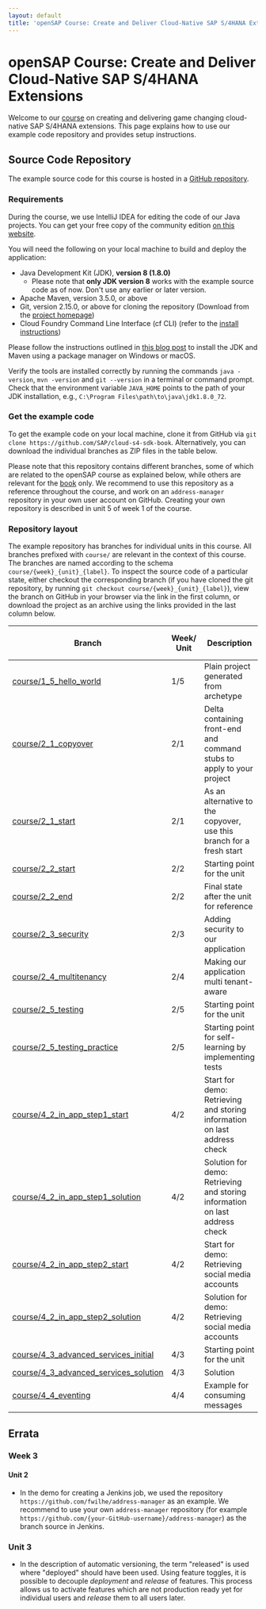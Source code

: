 ```yaml
---
layout: default
title: 'openSAP Course: Create and Deliver Cloud-Native SAP S/4HANA Extensions'
---
```


# openSAP Course: Create and Deliver Cloud-Native SAP S/4HANA Extensions

Welcome to our [course](https://open.sap.com/courses/s4h13) on creating and delivering game changing cloud-native SAP S/4HANA extensions.
This page explains how to use our example code repository and provides setup instructions.

## Source Code Repository

The example source code for this course is hosted in a [GitHub repository](https://github.com/SAP/cloud-s4-sdk-book).

### Requirements

During the course, we use IntelliJ IDEA for editing the code of our Java projects. You can get your free copy of the community edition [on this website](https://www.jetbrains.com/idea/download/).

You will need the following on your local machine to build and deploy the application:

* Java Development Kit (JDK), **version 8 (1.8.0)**
    * Please note that **only JDK version 8** works with the example source code as of now. Don't use any earlier or later version.
* Apache Maven, version 3.5.0, or above
* Git, version 2.15.0, or above for cloning the repository (Download from the [project homepage](https://git-scm.com/downloads))
* Cloud Foundry Command Line Interface (cf CLI) (refer to the [install instructions](https://docs.cloudfoundry.org/cf-cli/install-go-cli.html))

Please follow the instructions outlined in [this blog post](https://blogs.sap.com/2017/05/15/step-1-with-sap-s4hana-cloud-sdk-set-up/) to install the JDK and Maven using a package manager on Windows or macOS.

Verify the tools are installed correctly by running the commands `java -version`, `mvn -version` and `git --version` in a terminal or command prompt.
Check that the environment variable `JAVA_HOME` points to the path of your JDK installation, e.g., `C:\Program Files\path\to\java\jdk1.8.0_72`.

### Get the example code

To get the example code on your local machine, clone it from GitHub via `git clone https://github.com/SAP/cloud-s4-sdk-book`.
Alternatively, you can download the individual branches as ZIP files in the table below.

Please note that this repository contains different branches, some of which are related to the openSAP course as explained below, while others are relevant for the [book](https://sap.github.io/cloud-s4-sdk-book/) only.
We recommend to use this repository as a reference throughout the course, and work on an `address-manager` repository in your own user account on GitHub.
Creating your own repository is described in unit 5 of week 1 of the course.

### Repository layout

The example repository has branches for individual units in this course.
All branches prefixed with `course/` are relevant in the context of this course.
The branches are named according to the schema `course/{week}_{unit}_{label}`.
To inspect the source code of a particular state, either checkout the corresponding branch (if you have cloned the git repository, by running `git checkout course/{week}_{unit}_{label}`), view the branch on GitHub in your browser via the link in the first column, or download the project as an archive using the links provided in the last column below.

| Branch | Week/ Unit | Description | Download as Archive  |
|---|---|---|---|
| [course/1_5_hello_world](https://github.com/SAP/cloud-s4-sdk-book/tree/course/1_5_hello_world) | 1/5 | Plain project generated from archetype | [ZIP](https://github.com/SAP/cloud-s4-sdk-book/archive/course/1_5_hello_world.zip) |
| [course/2_1_copyover](https://github.com/SAP/cloud-s4-sdk-book/tree/course/2_1_copyover) | 2/1 | Delta containing front-end and command stubs to apply to your project | [ZIP](https://github.com/SAP/cloud-s4-sdk-book/archive/course/2_1_copyover.zip) |
| [course/2_1_start](https://github.com/SAP/cloud-s4-sdk-book/tree/course/2_1_start) | 2/1 | As an alternative to the copyover, use this branch for a fresh start | [ZIP](https://github.com/SAP/cloud-s4-sdk-book/archive/course/2_1_start.zip) |
| [course/2_2_start](https://github.com/SAP/cloud-s4-sdk-book/tree/course/2_2_start) | 2/2 | Starting point for the unit | [ZIP](https://github.com/SAP/cloud-s4-sdk-book/archive/course/2_2_start.zip) |
| [course/2_2_end](https://github.com/SAP/cloud-s4-sdk-book/tree/course/2_2_end) | 2/2 | Final state after the unit for reference | [ZIP](https://github.com/SAP/cloud-s4-sdk-book/archive/course/2_2_end.zip) |
| [course/2_3_security](https://github.com/SAP/cloud-s4-sdk-book/tree/course/2_3_security) | 2/3 | Adding security to our application | [ZIP](https://github.com/SAP/cloud-s4-sdk-book/archive/course/2_3_security.zip) |
| [course/2_4_multitenancy](https://github.com/SAP/cloud-s4-sdk-book/tree/course/2_4_multitenancy) | 2/4 | Making our application multi tenant-aware | [ZIP](https://github.com/SAP/cloud-s4-sdk-book/archive/course/2_4_multitenancy.zip) |
| [course/2_5_testing](https://github.com/SAP/cloud-s4-sdk-book/tree/course/2_5_testing) | 2/5 | Starting point for the unit | [ZIP](https://github.com/SAP/cloud-s4-sdk-book/archive/course/2_5_testing.zip) |
| [course/2_5_testing_practice](https://github.com/SAP/cloud-s4-sdk-book/tree/course/2_5_testing_practice) | 2/5 | Starting point for self-learning by implementing tests | [ZIP](https://github.com/SAP/cloud-s4-sdk-book/archive/course/2_5_testing_practice.zip) |
| [course/4_2_in_app_step1_start](https://github.com/SAP/cloud-s4-sdk-book/tree/course/4_2_in_app_step1_start) | 4/2 | Start for demo: Retrieving and storing information on last address check | [ZIP](https://github.com/SAP/cloud-s4-sdk-book/archive/course/4_2_in_app_step1_start.zip) |
| [course/4_2_in_app_step1_solution](https://github.com/SAP/cloud-s4-sdk-book/tree/course/4_2_in_app_step1_solution) | 4/2 | Solution for demo: Retrieving and storing information on last address check | [ZIP](https://github.com/SAP/cloud-s4-sdk-book/archive/course/4_2_in_app_step1_solution.zip) |
| [course/4_2_in_app_step2_start](https://github.com/SAP/cloud-s4-sdk-book/tree/course/4_2_in_app_step2_start) | 4/2 | Start for demo: Retrieving social media accounts | [ZIP](https://github.com/SAP/cloud-s4-sdk-book/archive/course/4_2_in_app_step2_start.zip) |
| [course/4_2_in_app_step2_solution](https://github.com/SAP/cloud-s4-sdk-book/tree/course/4_2_in_app_step2_solution) | 4/2 | Solution for demo: Retrieving social media accounts | [ZIP](https://github.com/SAP/cloud-s4-sdk-book/archive/course/4_2_in_app_step2_solution.zip) |
| [course/4_3_advanced_services_initial](https://github.com/SAP/cloud-s4-sdk-book/tree/course/4_3_advanced_services_initial) | 4/3 | Starting point for the unit | [ZIP](https://github.com/SAP/cloud-s4-sdk-book/archive/course/4_3_advanced_services_initial.zip) |
| [course/4_3_advanced_services_solution](https://github.com/SAP/cloud-s4-sdk-book/tree/course/4_3_advanced_services_solution) | 4/3 | Solution | [ZIP](https://github.com/SAP/cloud-s4-sdk-book/archive/course/4_3_advanced_services_solution.zip) |
| [course/4_4_eventing](https://github.com/SAP/cloud-s4-sdk-book/tree/course/4_4_eventing) | 4/4 | Example for consuming messages | [ZIP](https://github.com/SAP/cloud-s4-sdk-book/archive/course/4_4_eventing.zip) |

## Errata

### Week 3

#### Unit 2

* In the demo for creating a Jenkins job, we used the repository `https://github.com/fwilhe/address-manager` as an example.
    We recommend to use your own `address-manager` repository (for example `https://github.com/{your-GitHub-username}/address-manager`) as the branch source in Jenkins.

### Unit 3

* In the description of automatic versioning, the term "released" is used where "deployed" should have been used.
    Using feature toggles, it is possible to decouple _deployment_ and _release_ of features.
    This process allows us to activate features which are not production ready yet for individual users and _release_ them to all users later.

